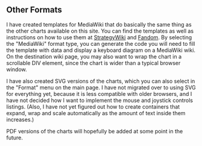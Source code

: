 ## Other Formats

I have created templates for MediaWiki that do basically the same thing as the other charts available on this site. You can find the templates as well as instructions on how to use them at [StrategyWiki](http://strategywiki.org/wiki/Template:Kbdchart) and [Fandom](http://templates.wikia.com/wiki/Template:Kbdchart). By selecting the "MediaWiki" format type, you can generate the code you will need to fill the template with data and display a keyboard diagram on a MediaWiki wiki. On the destination wiki page, you may also want to wrap the chart in a scrollable DIV element, since the chart is wider than a typical browser window.

I have also created SVG versions of the charts, which you can also select in the "Format" menu on the main page. I have not migrated over to using SVG for everything yet, because it is less compatible with older browsers, and I have not decided how I want to implement the mouse and joystick controls listings. (Also, I have not yet figured out how to create containers that expand, wrap and scale automatically as the amount of text inside them increases.)

PDF versions of the charts will hopefully be added at some point in the future.
